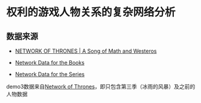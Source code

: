 # 权利的游戏人物关系的复杂网络分析

## 数据来源

* [NETWORK OF THRONES | A Song of Math and Westeros](https://networkofthrones.wordpress.com/)

* [Network Data for the Books](https://github.com/mathbeveridge/asoiaf)

* [Network Data for the Series](https://github.com/mathbeveridge/gameofthrones)

demo3数据来自[Network of Thrones](https://www.macalester.edu/~abeverid/thrones.html)，即只包含第三季（冰雨的风暴）及之前的人物数据

